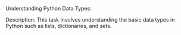 Understanding Python Data Types:

Description:
This task involves understanding the basic data types in Python such as lists, dictionaries, and sets.
